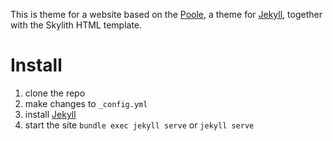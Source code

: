 
This is theme for a website based on the [Poole](http://getpoole.com), 
a theme for [Jekyll](http://jekyllrb.com), together with the Skylith HTML template.

# Install

1. clone the repo 
2. make changes to `_config.yml` 
3. install [Jekyll](https://jekyllrb.com/docs/installation/) 
4. start the site `bundle exec jekyll serve` or `jekyll serve`

